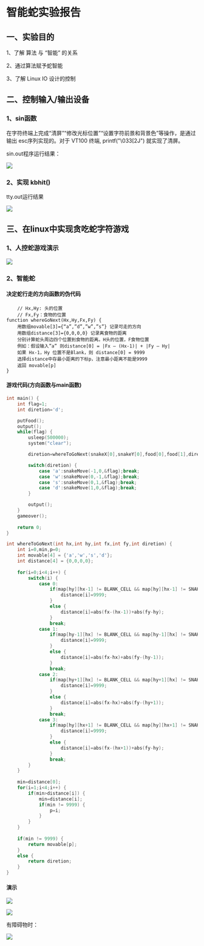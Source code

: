 # 智能蛇实验报告
## 一、实验目的
1、了解 算法 与 “智能” 的关系

2、通过算法赋予蛇智能

3、了解 Linux IO 设计的控制
## 二、控制输入/输出设备
### 1、sin函数
在字符终端上完成“清屏”“修改光标位置”“设置字符前景和背景色”等操作，是通过输出 esc序列实现的。对于 VT100 终端, printf("\033[2J") 就实现了清屏。

sin.out程序运行结果：

![](images/sinout.gif)

### 2、实现 kbhit()
tty.out运行结果

![](images/kbhit.PNG)

## 三、在linux中实现贪吃蛇字符游戏
### 1、人控蛇游戏演示

![](images/贪吃蛇.gif)

### 2、智能蛇
#### 决定蛇行走的方向函数的伪代码

```
    // Hx,Hy: 头的位置
    // Fx,Fy：食物的位置
function whereGoNext(Hx,Hy,Fx,Fy) {
	用数组movable[3]={“a”,”d”,”w”,”s”} 记录可走的方向
	用数组distance[3]={0,0,0,0} 记录离食物的距离
	分别计算蛇头周边四个位置到食物的距离。H头的位置，F食物位置
    例如：假设输入”a” 则distance[0] = |Fx – (Hx-1)| + |Fy – Hy|
    如果 Hx-1，Hy 位置不是Blank，则 distance[0] = 9999
    选择distance中存最小距离的下标p，注意最小距离不能是9999
    返回 movable[p]
}
```

#### 游戏代码(方向函数与main函数)

```c
int main() {
    int flag=1;
    int diretion='d';

    putFood();
    output();
    while(flag) {
        usleep(500000);
        system("clear");

        diretion=whereToGoNext(snakeX[0],snakeY[0],food[0],food[1],diretion);

        switch(diretion) {
            case 'a':snakeMove(-1,0,&flag);break;
            case 'w':snakeMove(0,-1,&flag);break;
            case 's':snakeMove(0,1,&flag);break;
            case 'd':snakeMove(1,0,&flag);break;
        }

        output();
    }
    gameover();
    
    return 0;
}
```

```c
int whereToGoNext(int hx,int hy,int fx,int fy,int diretion) {
	int i=0,min,p=0;
	int movable[4] = {'a','w','s','d'};
	int distance[4] = {0,0,0,0};
	
	for(i=0;i<4;i++) {
		switch(i) {
			case 0:
				if(map[hy][hx-1] != BLANK_CELL && map[hy][hx-1] != SNAKE_FOOD) {
					distance[i]=9999;
				}
				else {
					distance[i]=abs(fx-(hx-1))+abs(fy-hy);
				}
				break;
			case 1:
				if(map[hy-1][hx] != BLANK_CELL && map[hy-1][hx] != SNAKE_FOOD) {
					distance[i]=9999;
				}
				else {
					distance[i]=abs(fx-hx)+abs(fy-(hy-1));
				}
				break;
			case 2:
				if(map[hy+1][hx] != BLANK_CELL && map[hy+1][hx] != SNAKE_FOOD) {
					distance[i]=9999;
				}
				else {
					distance[i]=abs(fx-hx)+abs(fy-(hy+1));
				}
				break;
			case 3:
				if(map[hy][hx+1] != BLANK_CELL && map[hy][hx+1] != SNAKE_FOOD) {
					distance[i]=9999;
				}
				else {
					distance[i]=abs(fx-(hx+1))+abs(fy-hy);
				}
				break;
		}
	}
	
	min=distance[0];
	for(i=1;i<4;i++) {
		if(min>distance[i]) {
			min=distance[i];
			if(min != 9999) {
				p=i;
			}
		}
	}
	
	if(min != 9999) {
		return movable[p];
	}
	else {
		return diretion;
	}
}
```

#### 演示

![](images/智能蛇1.gif)

![](images/智能蛇2.gif)

有障碍物时：

![](images/智能蛇3.gif)
